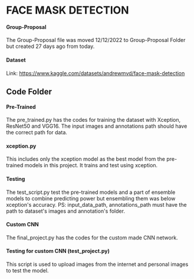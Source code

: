 # FACE MASK DETECTION

#### Group-Proposal
The Group-Proposal file was moved 12/12/2022 to Group-Proposal Folder but created 27 days ago from today.

#### Dataset
Link: https://www.kaggle.com/datasets/andrewmvd/face-mask-detection 

## Code Folder
#### Pre-Trained
The pre_trained.py has the codes for training the dataset with Xception, ResNet50 and VGG16.
The input images and annotations path should have the correct path for data.

#### xception.py
This includes only the xception model as the best model from the pre-trained models in this project. It trains and test using xception.

#### Testing
The test_script.py test the pre-trained models and a part of ensemble models to combine predicting power but ensembling them was below
xception's accuracy.
PS: input_data_path, annotations_path must have the path to dataset's images and annotation's folder.

#### Custom CNN
The final_project.py has the codes for the custom made CNN network.

#### Testing for custom CNN (test_project.py)
This script is used to upload images from the internet and personal images to test the model.
